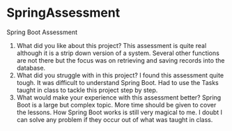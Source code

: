 # SpringAssessment
Spring Boot Assessment
1. What did you like about this project?
This assessment is quite real although it is a strip down version of a system. Several other functions are not there but the focus was on retrieving and saving records into the database.
2. What did you struggle with in this project?
I found this assessment quite tough. It was difficult to understand Spring Boot. Had to use the Tasks taught in class to tackle this project step by step.
3. What would make your experience with this assessment better?
Spring Boot is a large but complex topic. More time should be given to cover the lessons. How Spring Boot works is still very magical to me. I doubt I can solve any problem if they occur out of what was taught in class.